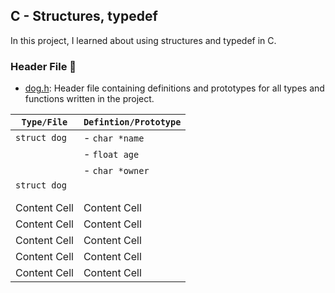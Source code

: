 ## C - Structures, typedef

In this project, I learned about using structures and typedef in C.

### Header File 📁

* [dog.h](https://github.com/KimberlyPeters/alx-low_level_programming/blob/master/0x0E-structures_typedef/dog.h): Header file containing definitions and prototypes for all types and functions written in the project.


| ```Type/File```  | ```Defintion/Prototype``` |
| ------------- | ------------- |
| ```struct dog```  | - ```char *name```   |
|		    | - ```float age```	   |
|		    | - ```char *owner```  |
| ```struct dog```  || - ```char *name```  \
|		            || - ```float age```	 \
|   			    || - ```char *owner```	  |
| Content Cell  | Content Cell  |
| Content Cell  | Content Cell  |
| Content Cell  | Content Cell  |
| Content Cell  | Content Cell  |
| Content Cell  | Content Cell  |
